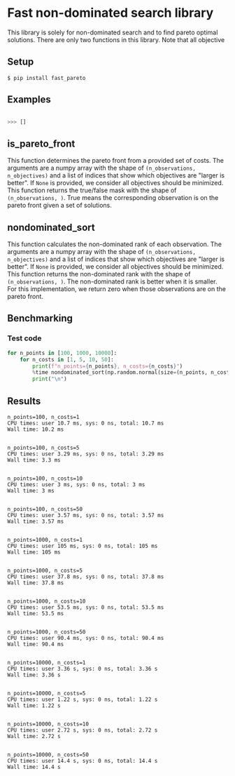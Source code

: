# Fast non-dominated search library

This library is solely for non-dominated search and to find pareto optimal solutions.
There are only two functions in this library.
Note that all objective 

## Setup

```shell
$ pip install fast_pareto
```

## Examples

```python

>>> []
```

## is_pareto_front

This function determines the pareto front from a provided set of costs.
The arguments are a numpy array with the shape of `(n_observations, n_objectives)` and a list of indices that show which objectives are "larger is better".
If `None` is provided, we consider all objectives should be minimized.
This function returns the true/false mask with the shape of `(n_observations, )`.
True means the corresponding observation is on the pareto front given a set of solutions.

## nondominated_sort

This function calculates the non-dominated rank of each observation.
The arguments are a numpy array with the shape of `(n_observations, n_objectives)` and a list of indices that show which objectives are "larger is better".
If `None` is provided, we consider all objectives should be minimized.
This function returns the non-dominated rank with the shape of `(n_observations, )`.
The non-dominated rank is better when it is smaller.
For this implementation, we return zero when those observations are on the pareto front.

## Benchmarking
### Test code

```python
for n_points in [100, 1000, 10000]:
    for n_costs in [1, 5, 10, 50]:
        print(f"n_points={n_points}, n_costs={n_costs}")
        %time nondominated_sort(np.random.normal(size=(n_points, n_costs)))
        print("\n")
```

## Results

```shell
n_points=100, n_costs=1
CPU times: user 10.7 ms, sys: 0 ns, total: 10.7 ms
Wall time: 10.2 ms


n_points=100, n_costs=5
CPU times: user 3.29 ms, sys: 0 ns, total: 3.29 ms
Wall time: 3.3 ms


n_points=100, n_costs=10
CPU times: user 3 ms, sys: 0 ns, total: 3 ms
Wall time: 3 ms


n_points=100, n_costs=50
CPU times: user 3.57 ms, sys: 0 ns, total: 3.57 ms
Wall time: 3.57 ms


n_points=1000, n_costs=1
CPU times: user 105 ms, sys: 0 ns, total: 105 ms
Wall time: 105 ms


n_points=1000, n_costs=5
CPU times: user 37.8 ms, sys: 0 ns, total: 37.8 ms
Wall time: 37.8 ms


n_points=1000, n_costs=10
CPU times: user 53.5 ms, sys: 0 ns, total: 53.5 ms
Wall time: 53.5 ms


n_points=1000, n_costs=50
CPU times: user 90.4 ms, sys: 0 ns, total: 90.4 ms
Wall time: 90.4 ms


n_points=10000, n_costs=1
CPU times: user 3.36 s, sys: 0 ns, total: 3.36 s
Wall time: 3.36 s


n_points=10000, n_costs=5
CPU times: user 1.22 s, sys: 0 ns, total: 1.22 s
Wall time: 1.22 s


n_points=10000, n_costs=10
CPU times: user 2.72 s, sys: 0 ns, total: 2.72 s
Wall time: 2.72 s


n_points=10000, n_costs=50
CPU times: user 14.4 s, sys: 0 ns, total: 14.4 s
Wall time: 14.4 s
```
